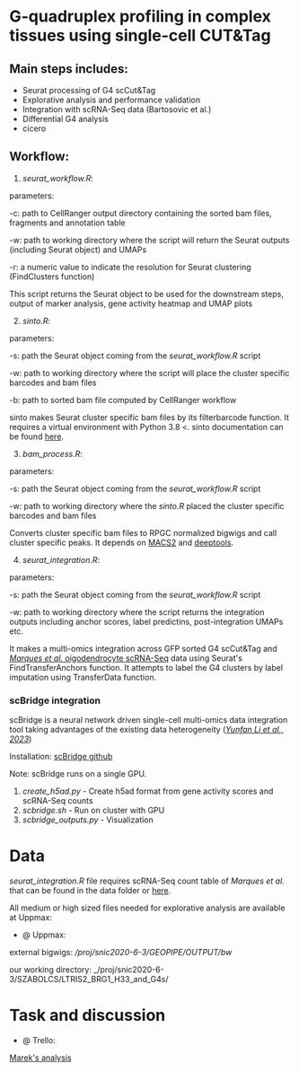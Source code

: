 # G-quadruplex profiling in complex tissues using single-cell CUT&Tag

## Main steps includes: 

* Seurat processing of G4 scCut&Tag 
* Explorative analysis and performance validation 
* Integration with scRNA-Seq data (Bartosovic et al.)
* Differential G4 analysis
* cicero 

## Workflow:

1. _seurat_workflow.R_:

parameters:

-c: path to CellRanger output directory containing the sorted bam files, fragments and annotation table

-w: path to working directory where the script will return the Seurat outputs (including Seurat object) and UMAPs

-r: a numeric value to indicate the resolution for Seurat clustering (FindClusters function)

This script returns the Seurat object to be used for the downstream steps, output of marker analysis, gene activity heatmap and UMAP plots 

2. _sinto.R_:

parameters:

-s: path the Seurat object coming from the _seurat_workflow.R_ script 

-w: path to working directory where the script will place the cluster specific barcodes and bam files

-b: path to sorted bam file computed by CellRanger workflow

sinto makes Seurat cluster specific bam files by its filterbarcode function. It requires a virtual environment with Python 3.8 <. sinto documentation can be found [here](https://timoast.github.io/sinto/). 

3. _bam_process.R_:

parameters:

-s: path the Seurat object coming from the _seurat_workflow.R_ script 

-w: path to working directory where the _sinto.R_ placed the cluster specific barcodes and bam files

Converts cluster specific bam files to RPGC normalized bigwigs and call cluster specific peaks. It depends on [MACS2](https://github.com/macs3-project/MACS) and [deeptools](https://deeptools.readthedocs.io/en/develop/).

4. _seurat_integration.R_:

parameters:

-s: path the Seurat object coming from the _seurat_workflow.R_ script 

-w: path to working directory where the script returns the integration outputs including anchor scores, label predictins, post-integration UMAPs etc.

It makes a multi-omics integration across GFP sorted G4 scCut&Tag and [_Marques et al._ oigodendrocyte scRNA-Seq](https://www.science.org/doi/10.1126/science.aaf6463) data using Seurat's FindTransferAnchors function. It attempts to label the G4 clusters by label imputation using TransferData function. 

### scBridge integration

scBridge is a neural network driven single-cell multi-omics data integration tool taking advantages of the existing data heterogeneity ([_Yunfan Li et al., 2023_](https://www.nature.com/articles/s41467-023-41795-5))

Installation: [scBridge github](https://github.com/XLearning-SCU/scBridge)

Note: scBridge runs on a single GPU.

1. _create_h5ad.py_ - Create h5ad format from gene activity scores and scRNA-Seq counts
2. _scbridge.sh_ - Run on cluster with GPU
3. _scbridge_outputs.py_ - Visualization


# Data

_seurat_integration.R_ file requires scRNA-Seq count table of _Marques et al._ that can be found in the data folder or [here](https://www.ncbi.nlm.nih.gov/geo/query/acc.cgi?acc=GSE75330). 

All medium or high sized files needed for explorative analysis are available at Uppmax: 
  
* @ Uppmax:
    
external bigwigs: _/proj/snic2020-6-3/GEOPIPE/OUTPUT/bw_
    
our working directory: _/proj/snic2020-6-3/SZABOLCS/LTRIS2_BRG1_H33_and_G4s/

# Task and discussion
   
* @ Trello: 
    
[Marek's analysis](https://trello.com/c/c2a0wan6/12-mareks-analysis)


